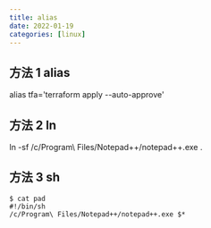 ```yaml
---
title: alias
date: 2022-01-19
categories: [linux]
---
```



## 方法 1 alias
alias tfa='terraform apply --auto-approve'

## 方法 2 ln
ln -sf /c/Program\ Files/Notepad++/notepad++.exe .

## 方法 3 sh
```shell
$ cat pad
#!/bin/sh
/c/Program\ Files/Notepad++/notepad++.exe $*
```
